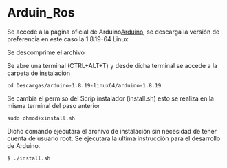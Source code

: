 # Arduin_Ros






Se accede a la pagina oficial de Arduino[Arduino](https://www.arduino.cc/en/software), se descarga la versión de preferencia en este caso la 1.8.19-64 Linux.

Se descomprime el archivo 

Se abre una terminal (CTRL+ALT+T) y desde dicha terminal se accede a la carpeta de instalación 

```
cd Descargas/arduino-1.8.19-linux64/arduino-1.8.19
```
Se cambia el permiso del Scrip instalador (install.sh) esto se realiza en la misma terminal del paso anterior 

```
sudo chmod+xinstall.sh
```
Dicho comando ejecutara el archivo de instalación sin necesidad de tener cuenta de usuario root.
Se ejecutara la ultima instrucción para el desarrollo de Arduino.

```
$ ./install.sh
```
